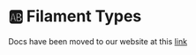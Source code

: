 # 🆎 Filament Types

Docs have been moved to our website at this [link](https://tomatophp.com/en/open-source/filament-types)
